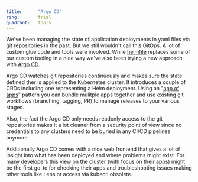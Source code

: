 ```yaml
---
title:      "Argo CD"
ring:       trial
quadrant:   tools
---
```


We've been managing the state of application deployments in yaml files via git repositories in the past. But we still wouldn't call this GitOps. A lot of custom glue code and tools were involved. While [helmfile](https://github.com/roboll/helmfile) replaces some of our custom tooling in a nice way we've also been trying a new approach with [Argo CD](https://argoproj.github.io/cd/). 

Argo CD watches git repositories continuously and makes sure the state defined ther is applied to the Kubernetes cluster. It introduces a couple of CRDs including one representing a Helm deployment. Using an "[app of apps](https://argo-cd.readthedocs.io/en/stable/operator-manual/cluster-bootstrapping/#app-of-apps-pattern)" pattern you can bundle mulitple apps together and use existing git workflows (branching, tagging, PR) to manage releases to your various stages. 

Also, the fact the Argo CD only needs readonly access to the git repositories makes it a lot cleaner from a security point of view since no credentials to any clusters need to be buried in any CI/CD pipelines anymore.

Additionally Argo CD comes with a nice web frontend that gives a lot of insight into what has been deployed and where problems might exist. For many developers this view on the cluster (with focus on their apps) might be the first go-to for checking their apps and troubleshooting issues making other tools like Lens or access via kubectl obsolete.
